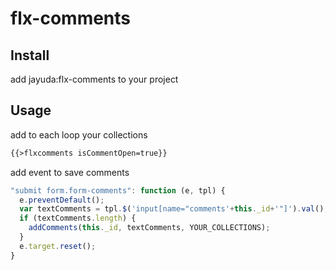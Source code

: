# flx-comments

## Install
add jayuda:flx-comments to your project

## Usage
add to each loop your collections
```html
{{>flxcomments isCommentOpen=true}}
```

add event to save comments
```javascript
"submit form.form-comments": function (e, tpl) {
  e.preventDefault();
  var textComments = tpl.$('input[name="comments'+this._id+'"]').val();
  if (textComments.length) {
    addComments(this._id, textComments, YOUR_COLLECTIONS);
  }
  e.target.reset();
}
```
